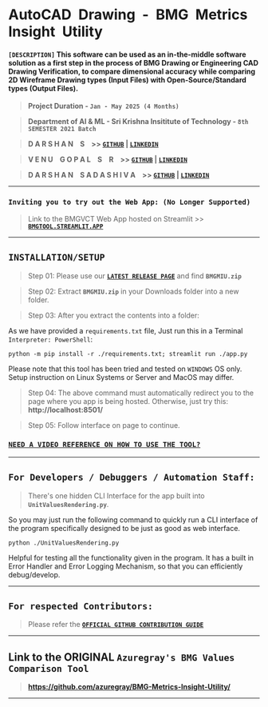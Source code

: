 # **AutoCAD&ensp;Drawing&ensp;-&ensp;BMG&ensp;Metrics&ensp;Insight&ensp;Utility**

#### **`[DESCRIPTION]`** This software can be used as an in-the-middle software solution as a first step in the process of BMG Drawing or Engineering CAD Drawing Verification, to compare dimensional accuracy while comparing 2D Wireframe Drawing types (Input Files) with Open-Source/Standard types (Output Files).

> **Project Duration - `Jan - May 2025 (4 Months)`**

> **Department of AI & ML - Sri Krishna Insititute of Technology - `8th SEMESTER 2021 Batch`**

> **D A R S H A N &ensp; S &ensp; >> [**`GITHUB`**](https://github.com/azuregray/) | [**`LINKEDIN`**](https://linkedin.com/in/arcticblue)**

> **V E N U &ensp; G O P A L &ensp; S &ensp; R &ensp; >> [**`GITHUB`**](https://github.com/srvenu) | [**`LINKEDIN`**](https://www.linkedin.com/in/venu-s-raj)**

> **D A R S H A N &ensp; S A D A S H I V A  &ensp; >> [**`GITHUB`**](https://github.com/darshansadashiva) | [**`LINKEDIN`**](http://linkedin.com/in/darshansadashiva)**

---

### **`Inviting you to try out the Web App: (No Longer Supported)`**

> Link to the BMGVCT Web App hosted on Streamlit >> [**`BMGTOOL.STREAMLIT.APP`**](https://bmgtool.streamlit.app)

---

## **`INSTALLATION/SETUP`**

> Step 01: Please use our [**`LATEST RELEASE PAGE`**](https://github.com/azuregray/BMG-Metrics-Insight-Utility/releases/latest) and find **`BMGMIU.zip`**

> Step 02: Extract **`BMGMIU.zip`** in your Downloads folder into a new folder.

> Step 03: After you extract the contents into a folder:

As we have provided a `requirements.txt` file, Just run this in a Terminal `Interpreter: PowerShell`:

```
python -m pip install -r ./requirements.txt; streamlit run ./app.py
```

Please note that this tool has been tried and tested on `WINDOWS` OS only. Setup instruction on Linux Systems or Server and MacOS may differ.

> Step 04: The above command must automatically redirect you to the page where you app is being hosted. Otherwise, just try this: **http://localhost:8501/**

> Step 05: Follow interface on page to continue.

### **[`NEED A VIDEO REFERENCE ON HOW TO USE THE TOOL?`](https://github.com/azuregray/BMG-Metrics-Insight-Utility/raw/refs/heads/main/00-DemoVideos/UserGuide_BMGValuesComparisonTool-GitHub.mp4)**

---

## **`For Developers / Debuggers / Automation Staff:`**

> There's one hidden CLI Interface for the app built into **`UnitValuesRendering.py`**.

So you may just run the following command to quickly run a CLI interface of the program specifically designed to be just as good as web interface.

```
python ./UnitValuesRendering.py
```

Helpful for testing all the functionality given in the program. 
It has a built in Error Handler and Error Logging Mechanism, so that you can efficiently debug/develop.

---

## **`For respected Contributors:`**

> Please refer the [**`OFFICIAL GITHUB CONTRIBUTION GUIDE`**](https://docs.github.com/en/get-started/exploring-projects-on-github/contributing-to-a-project)

---

## **Link to the ORIGINAL `Azuregray's BMG Values Comparison Tool`**

> **https://github.com/azuregray/BMG-Metrics-Insight-Utility/**

---
